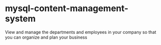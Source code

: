 # mysql-content-management-system
View and manage the departments and employees in your company so that you can organize and plan your business
